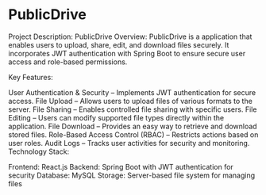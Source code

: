 # PublicDrive
Project Description: PublicDrive Overview: PublicDrive is a application that enables users to upload, share, edit, and download files securely. It incorporates JWT authentication with Spring Boot to ensure secure user access and role-based permissions.

Key Features:

User Authentication & Security – Implements JWT authentication for secure access. File Upload – Allows users to upload files of various formats to the server. File Sharing – Enables controlled file sharing with specific users. File Editing – Users can modify supported file types directly within the application. File Download – Provides an easy way to retrieve and download stored files. Role-Based Access Control (RBAC) – Restricts actions based on user roles. Audit Logs – Tracks user activities for security and monitoring. Technology Stack:

Frontend: React.js Backend: Spring Boot with JWT authentication for security Database: MySQL Storage: Server-based file system for managing files
